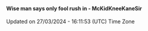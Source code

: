 #### Wise man says only fool rush in - McKidKneeKaneSir
Updated on 27/03/2024 - 16:11:53 (UTC) Time Zone
